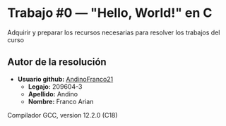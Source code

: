 # Trabajo #0 — "Hello, World!" en C
Adquirir y preparar los recursos necesarias para resolver los trabajos del curso

## Autor de la resolución 
- **Usuario github:** [AndinoFranco21](https://github.com/Andinofran21)
  - **Legajo:** 209604-3 
  - **Apellido:** Andino
  - **Nombre:** Franco Arian

Compilador GCC, version 12.2.0 (C18)